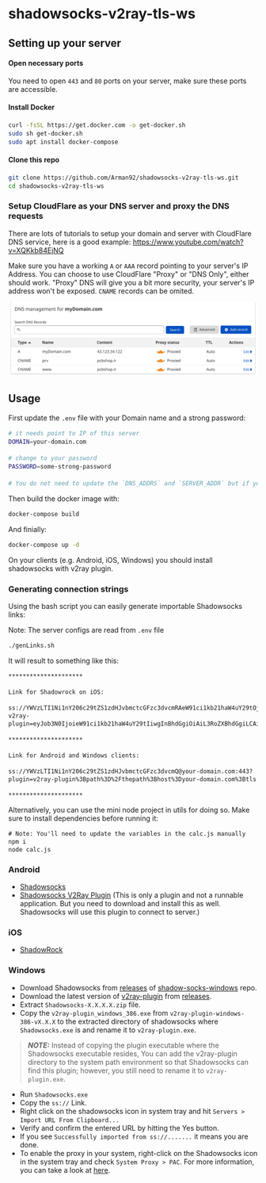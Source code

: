 
# shadowsocks-v2ray-tls-ws

## Setting up your server
#### Open necessary ports
You need to open `443` and `80` ports on your server, make sure these ports are accessible.


#### Install Docker
```bash
curl -fsSL https://get.docker.com -o get-docker.sh
sudo sh get-docker.sh
sudo apt install docker-compose
```

#### Clone this repo
```bash
git clone https://github.com/Arman92/shadowsocks-v2ray-tls-ws.git
cd shadowsocks-v2ray-tls-ws
```

### Setup CloudFlare as your DNS server and proxy the DNS requests
There are lots of tutorials to setup your domain and server with CloudFlare DNS service, here is a good example:
https://www.youtube.com/watch?v=XQKkb84EjNQ

Make sure you have a working `A` or `AAA` record pointing to your server's IP Address.
You can choose to use CloudFlare "Proxy" or "DNS Only", either should work. "Proxy" DNS will give you a bit more security, your server's IP address won't be exposed. `CNAME` records can be omited.

![Cloudflare DNS](https://github.com/Arman92/shadowsocks-v2ray-tls-ws/blob/master/github/cloudflare-dns.png?raw=true)


## Usage

First update the `.env` file with your Domain name and a strong password:
```bash
# it needs point to IP of this server
DOMAIN=your-domain.com

# change to your password
PASSWORD=some-strong-password

# You do not need to update the `DNS_ADDRS` and `SERVER_ADDR` but if you have a specific DNS server, you can change it.
```

Then build the docker image with:
```bash
docker-compose build
```

And finially:
```bash
docker-compose up -d
```

On your clients (e.g. Android, iOS, Windows) you should install shadowsocks with v2ray plugin.

### Generating connection strings
Using the bash script you can easily generate importable Shadowsocks links:

Note: The server configs are read from `.env` file
```bash
./genLinks.sh
```

It will result to something like this:

```
*********************

Link for Shadowrock on iOS:

ss://YWVzLTI1Ni1nY206c29tZS1zdHJvbmctcGFzc3dvcmRAeW91ci1kb21haW4uY29tOjQ0Mw?v2ray-plugin=eyJob3N0IjoieW91ci1kb21haW4uY29tIiwgInBhdGgiOiAiL3RoZXBhdGgiLCAibXV4IjogdHJ1ZSwgIm1vZGUiOiAid2Vic29ja2V0IiwgInRscyI6IHRydWV9Cg

*********************

Link for Android and Windows clients:

ss://YWVzLTI1Ni1nY206c29tZS1zdHJvbmctcGFzc3dvcmQ@your-domain.com:443?plugin=v2ray-plugin%3Bpath%3D%2Fthepath%3Bhost%3Dyour-domain.com%3Btls

*********************
```


Alternatively, you can use the mini node project in utils for doing so. Make sure to install dependencies before running it:

```
# Note: You'll need to update the variables in the calc.js manually
npm i
node calc.js
```

### Android

 - [Shadowsocks](https://play.google.com/store/apps/details?id=com.github.shadowsocks&hl=en_GB&gl=US)
 - [Shadowsocks V2Ray Plugin](https://play.google.com/store/apps/details?id=com.github.shadowsocks.plugin.v2ray&hl=en_GB&gl=US) (This is only a plugin and not a runnable application. But you need to download and install this as well. Shadowsocks will use this plugin to connect to server.)

 ### iOS
 - [ShadowRock](https://apps.apple.com/us/app/shadowrocket/id932747118)


### Windows
- Download Shadowsocks from [releases](https://github.com/shadowsocks/shadowsocks-windows/releases) of [shadow-socks-windows](https://github.com/shadowsocks/shadowsocks-windows) repo.
- Download the latest version of [v2ray-plugin](https://github.com/shadowsocks/v2ray-plugin) from [releases](https://github.com/shadowsocks/v2ray-plugin/releases).
- Extract `Shadowsocks-X.X.X.X.zip` file.
- Copy the `v2ray-plugin_windows_386.exe` from `v2ray-plugin-windows-386-vX.X.X` to the extracted directory of shadowsocks where `Shadowsocks.exe` is and rename it to `v2ray-plugin.exe`.
> **_NOTE:_**  Instead of copying the plugin executable where the Shadowsocks executable resides, You can add the v2ray-plugin directory to the system path environment so that Shadowsocks can find this plugin; however, you still need to rename it to `v2ray-plugin.exe`.
- Run `Shadowsocks.exe`
- Copy the `ss://` Link.
- Right click on the shadowsocks icon in system tray and hit `Servers > Import URL From Clipboard...`
- Verify and confirm the entered URL by hitting the Yes button.
- If you see `Successfully imported from ss://.......` it means you are done.
- To enable the proxy in your system, right-click on the Shadowsocks icon in the system tray and check `System Proxy > PAC`. For more information, you can take a look at [here](https://github.com/shadowsocks/shadowsocks-windows/blob/main/README.md).



